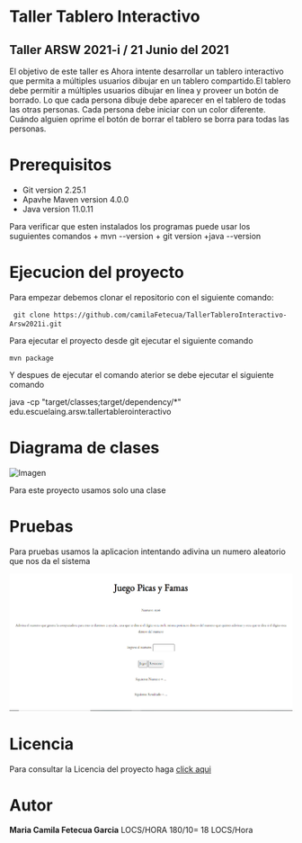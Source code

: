 # Taller Tablero Interactivo
## Taller ARSW 2021-i / 21 Junio del 2021

  El objetivo de este taller es Ahora intente desarrollar un tablero interactivo
  que permita a múltiples usuarios dibujar en un tablero compartido.El tablero 
  debe permitir a múltiples usuarios dibujar en línea y proveer un botón de
  borrado. Lo que cada persona dibuje debe aparecer en el tablero de todas las
  otras personas. Cada persona debe iniciar con un color diferente. Cuándo 
  alguien oprime el botón de borrar el tablero se borra para todas las personas.

  
# Prerequisitos 
  + Git version 2.25.1
  + Apavhe Maven version 4.0.0
  + Java version 11.0.11
  
  Para verificar que esten instalados los programas puede usar los suguientes comandos
    + mvn --version
    + git version
    +java --version
       
# Ejecucion del proyecto

  Para empezar debemos clonar el repositorio con el siguiente comando:

     git clone https://github.com/camilaFetecua/TallerTableroInteractivo-Arsw2021i.git
  
   Para ejecutar el proyecto  desde git ejecutar el siguiente comando  

    mvn package
  
  Y despues de ejecutar el comando aterior se debe ejecutar el siguiente comando
  
  java -cp "target/classes;target/dependency/*" edu.escuelaing.arsw.tallertablerointeractivo
  
      
# Diagrama de clases  


![Imagen]()

  Para este proyecto usamos solo una clase 
  
 # Pruebas 
 
 Para pruebas usamos la aplicacion intentando adivina un numero aleatorio que nos da el sistema 
 
 ![Imagen](https://github.com/camilaFetecua/Picas-y-Famas-/blob/master/Imagenes/Juego.PNG)

# Licencia

  Para consultar la Licencia del proyecto haga [click aqui]()
  
  
# Autor 
  **Maria Camila Fetecua Garcia**  LOCS/HORA 180/10= 18 LOCS/Hora 

